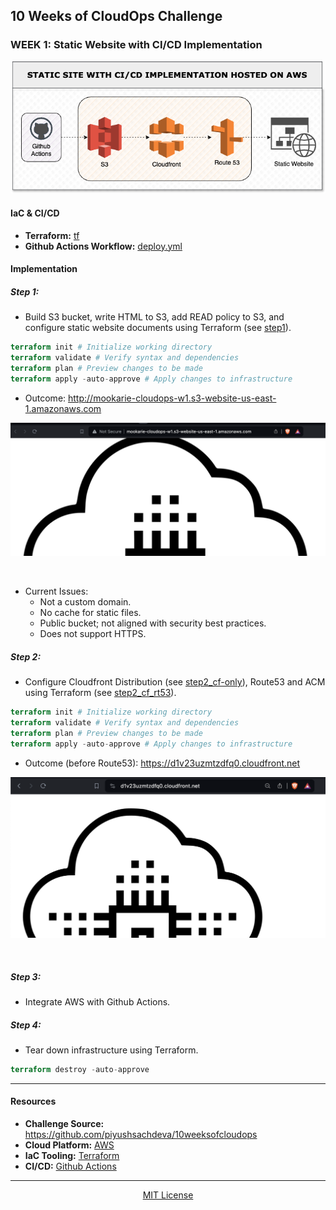 ## 10 Weeks of CloudOps Challenge

### WEEK 1: Static Website with CI/CD Implementation

<p align='center'><img src='/images/week_1.png'></p>


#### IaC & CI/CD
- <b>Terraform:</b> [tf](/tf/)
- <b>Github Actions Workflow:</b> [deploy.yml](/.github/workflows/deploy.yml)

#### Implementation

##### Step 1: 
- Build S3 bucket, write HTML to S3, add READ policy to S3, and configure static website documents using Terraform (see [step1](/tf/step1/)).

```tf
terraform init # Initialize working directory
terraform validate # Verify syntax and dependencies
terraform plan # Preview changes to be made
terraform apply -auto-approve # Apply changes to infrastructure
```

- Outcome: 
http://mookarie-cloudops-w1.s3-website-us-east-1.amazonaws.com 

<p align='center'><img src='/images/http_website.png' alt='http-site'/></p>

<br> 

- Current Issues: 
    - Not a custom domain.
    - No cache for static files.
    - Public bucket; not aligned with security best practices.
    - Does not support HTTPS.

##### Step 2: 
- Configure Cloudfront Distribution (see [step2_cf-only](/tf/step2_cf-only/)), Route53 and ACM using Terraform (see [step2_cf_rt53](/tf/step2_cf_rt53/)).

```tf
terraform init # Initialize working directory
terraform validate # Verify syntax and dependencies
terraform plan # Preview changes to be made
terraform apply -auto-approve # Apply changes to infrastructure
```

- Outcome (before Route53): https://d1v23uzmtzdfq0.cloudfront.net

<p align='center'><img src='/images/cloudfront_website.png' alt='cf-site'></p>


<br>

##### Step 3:
- Integrate AWS with Github Actions.


##### Step 4:
- Tear down infrastructure using Terraform.
```tf
terraform destroy -auto-approve
```
---

#### Resources 
- <b>Challenge Source:</b> https://github.com/piyushsachdeva/10weeksofcloudops
- <b>Cloud Platform:</b> [AWS](https://aws.amazon.com) 
- <b>IaC Tooling:</b> [Terraform](https://www.terraform.io)
- <b>CI/CD:</b> [Github Actions](https://docs.github.com/en/actions)

---

<p align='center'><a href='https://choosealicense.com/licenses/mit/' target='_blank'>MIT License</a></p>
